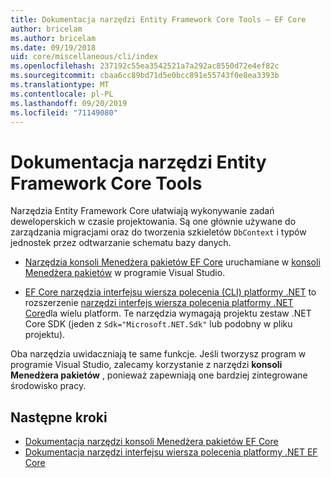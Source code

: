 ```yaml
---
title: Dokumentacja narzędzi Entity Framework Core Tools — EF Core
author: bricelam
ms.author: bricelam
ms.date: 09/19/2018
uid: core/miscellaneous/cli/index
ms.openlocfilehash: 237192c55ea3542521a7a292ac8550d72e4ef82c
ms.sourcegitcommit: cbaa6cc89bd71d5e0bcc891e55743f0e8ea3393b
ms.translationtype: MT
ms.contentlocale: pl-PL
ms.lasthandoff: 09/20/2019
ms.locfileid: "71149080"
---
```

# <a name="entity-framework-core-tools-reference"></a>Dokumentacja narzędzi Entity Framework Core Tools

Narzędzia Entity Framework Core ułatwiają wykonywanie zadań deweloperskich w czasie projektowania. Są one głównie używane do zarządzania migracjami oraz do tworzenia szkieletów `DbContext` i typów jednostek przez odtwarzanie schematu bazy danych.

* [Narzędzia konsoli Menedżera pakietów EF Core](powershell.md) uruchamiane w [konsoli Menedżera pakietów](https://docs.microsoft.com/nuget/tools/package-manager-console) w programie Visual Studio.

* [EF Core narzędzia interfejsu wiersza polecenia (CLI) platformy .NET](dotnet.md) to rozszerzenie [narzędzi interfejs wiersza polecenia platformy .NET Core](https://docs.microsoft.com/dotnet/core/tools/)dla wielu platform. Te narzędzia wymagają projektu zestaw .NET Core SDK (jeden z `Sdk="Microsoft.NET.Sdk"` lub podobny w pliku projektu).

Oba narzędzia uwidaczniają te same funkcje. Jeśli tworzysz program w programie Visual Studio, zalecamy korzystanie z narzędzi **konsoli Menedżera pakietów** , ponieważ zapewniają one bardziej zintegrowane środowisko pracy.

## <a name="next-steps"></a>Następne kroki

* [Dokumentacja narzędzi konsoli Menedżera pakietów EF Core](powershell.md)
* [Dokumentacja narzędzi interfejsu wiersza polecenia platformy .NET EF Core](dotnet.md)
